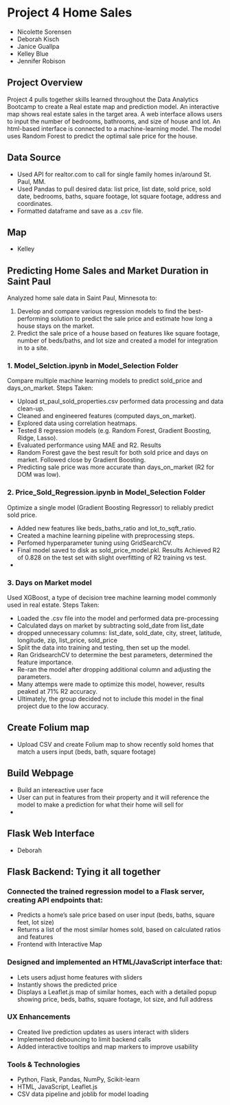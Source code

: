 
# Project 4 Home Sales
 - Nicolette Sorensen
 - Deborah Kisch
 - Janice Guallpa
 - Kelley Blue
 - Jennifer Robison

## Project Overview
Project 4 pulls together skills learned throughout the Data Analytics Bootcamp to create a Real estate map and prediction model. An interactive map shows real estate sales in the target area. A web interface allows users to input the number of bedrooms, bathrooms, and size of house and lot. An html-based interface is connected to a machine-learning model. The model uses Random Forest to predict the optimal sale price for the house. 

## Data Source
 - Used API for realtor.com to call for single family homes in/around St. Paul, MM.
 - Used Pandas to pull desired data: list price, list date, sold price, sold date, bedrooms, baths, square footage, lot square footage, address and coordinates.
 - Formatted dataframe and save as a .csv file.

## Map  
 - Kelley

## Predicting Home Sales and Market Duration in Saint Paul
Analyzed home sale data in Saint Paul, Minnesota to:
1. Develop and compare various regression models to find the best-performing solution to predict the sale price and estimate how long a house stays on the market.
2. Predict the sale price of a house based on features like square footage, number of beds/baths, and lot size and created a model for integration in to a site.
### 1. Model_Selction.ipynb in Model_Selection Folder
Compare multiple machine learning models to predict sold_price and days_on_market.
Steps Taken:
 - Upload st_paul_sold_properties.csv performed data processing and data clean-up.
 - Cleaned and engineered features (computed days_on_market).
 - Explored data using correlation heatmaps.
 - Tested 8 regression models (e.g. Random Forest, Gradient Boosting, Ridge, Lasso).
 - Evaluated performance using MAE and R2.
Results
 - Random Forest gave the best result for both sold price and days on market. Followed close by Gradient Boosting.
 - Predicting sale price was more accurate than days_on_market (R2 for DOM was low).
### 2. Price_Sold_Regression.ipynb in Model_Selection Folder
Optimize a single model (Gradient Boosting Regressor) to reliably predict sold price.
 - Added new features like beds_baths_ratio and lot_to_sqft_ratio.
 - Created a machine learning pipeline with preprocessing steps.
 - Perfomed hyperparameter tuning using GridSearchCV.
 - Final model saved to disk as sold_price_model.pkl.
Results
Achieved R2 of 0.828 on the test set with slight overfitting of R2 training vs test.
 - 
 ### 3. Days on Market model
Used XGBoost, a type of decision tree machine learning model commonly used in real estate.
Steps Taken: 
 - Loaded the .csv file into the model and performed data pre-processing
 - Calculated days on market by subtracting sold_date from list_date
 - dropped unnecessary columns: list_date, sold_date, city, street, latitude, longitude, zip, list_price, sold_price
 - Split the data into training and testing, then set up the model. 
 - Ran GridsearchCV to determine the best parameters, determined the feature importance. 
 - Re-ran the model after dropping additional column and adjusting the parameters. 
 - Many attemps were made to optimize this model, however, results peaked at 71% R2 accuracy. 
 - Ultimately, the group decided not to include this model in the final project due to the low accuracy.

## Create Folium map 
 - Upload CSV and create Folium map to show recently sold homes that match a users input (beds, bath, square footage)

## Build Webpage
 - Build an intereactive user face
 - User can put in features from their property and it will reference the model to make a prediction for what their home will sell for
 -   

## Flask Web Interface
 - Deborah

## Flask Backend: Tying it all together
### Connected the trained regression model to a Flask server, creating API endpoints that:
 - Predicts a home’s sale price based on user input (beds, baths, square feet, lot size)
 - Returns a list of the most similar homes sold, based on calculated ratios and features
 - Frontend with Interactive Map
### Designed and implemented an HTML/JavaScript interface that:
 - Lets users adjust home features with sliders
 - Instantly shows the predicted price
 - Displays a Leaflet.js map of similar homes, each with a detailed popup showing price, beds, baths, square footage, lot size, and full address
### UX Enhancements
 - Created live prediction updates as users interact with sliders
 - Implemented debouncing to limit backend calls
 - Added interactive tooltips and map markers to improve usability
### Tools & Technologies
 - Python, Flask, Pandas, NumPy, Scikit-learn
 - HTML, JavaScript, Leaflet.js
 - CSV data pipeline and joblib for model loading
